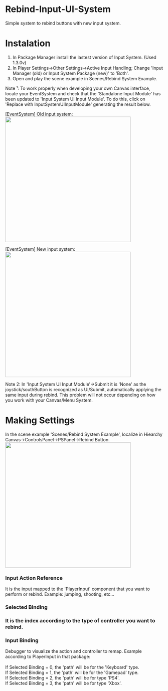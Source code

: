 # Rebind-Input-UI-System

Simple system to rebind buttons with new input system.

# Instalation

1) In Package Manager install the lastest version of Input System. (Used 1.3.0v)
2) In Player Settings->Other Settings->Active Input Handling; Change 'Input Manager (old) or Input System Package (new)' to 'Both'.
3) Open and play the scene example in Scenes/Rebind System Example.<br> 

Note ¹: To work properly when developing your own Canvas interface, locate your EventSystem and check that the 'Standalone Input Module' has been updated to 'Input System UI Input Module'. To do this, click on 'Replace with InputSystemUIInputModule' generating the result below. <br>

[EventSystem] Old input system: <br>
<img src= "https://i.ibb.co/gZTwDNs/event-system-before.png" width='400px'>
 
[EventSystem] New input system: <br>
<img src= "https://i.ibb.co/ys1Lz7p/event-system-after.png" width='400px'>

Note 2: In 'Input System UI Input Module'->Submit it is 'None' as the joystick/southButton is recognized as UI/Submit, automatically applying the same input during rebind. This problem will not occur depending on how you work with your Canvas/Menu System.

# Making Settings

In the scene example 'Scenes/Rebind System Example', localize in Hiearchy Canvas->ControlsPanel->PSPanel->Rebind Button.  
<img src= "https://i.ibb.co/R6f0Xb2/rebind-button2.png" width='400px'>

<h3>Input Action Reference</h3> 
It is the input mapped to the 'PlayerInput' component that you want to perform or rebind. Example: jumping, shooting, etc... <br>

<h3>Selected Binding<h3> 
It is the index according to the type of controller you want to rebind.
  
<h3>Input Binding</h3> 
Debugger to visualize the action and controller to remap. Example according to PlayerInput in that package: <br> <br>
If Selected Binding = 0, the 'path' will be for the 'Keyboard' type. <br>
If Selected Binding = 1, the 'path' will be for the 'Gamepad' type.  <br>
If Selected Binding = 2, the 'path' will be for type 'PS4'. <br>
If Selected Binding = 3, the 'path' will be for type 'Xbox'. <br>
